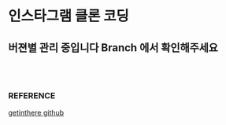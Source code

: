# 인스타그램 클론 코딩

## 버젼별 관리 중입니다 Branch 에서 확인해주세요


<br/><br/>

### REFERENCE
>
[getinthere github](https://github.com/codingspecialist/EaszUp-Springboot-Photogram-Start)
